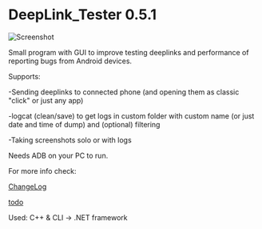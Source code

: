 # DeepLink_Tester 0.5.1

![Screenshot](https://i.imgur.com/Y9py4De.png)


Small program with GUI to improve testing deeplinks and performance of reporting bugs from Android devices. 


Supports: 


-Sending deeplinks to connected phone (and opening them as classic "click" or just any app)

-logcat (clean/save) to get logs in custom folder with custom name (or just date and time of dump) and (optional) filtering

-Taking screenshots solo or with logs



Needs ADB on your PC to run.



For more info check:

[ChangeLog](ChangeLog.txt)

[todo](todo.txt)




Used: 
C++ & CLI -> .NET framework
